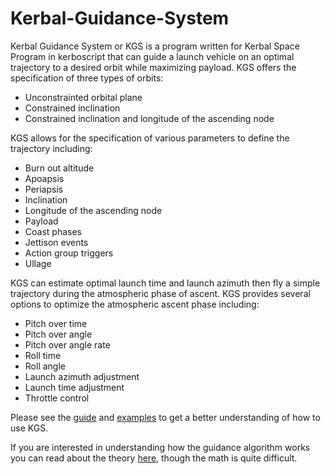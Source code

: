 # Kerbal-Guidance-System

Kerbal Guidance System or KGS is a program written for Kerbal Space Program in kerboscript that can guide a launch vehicle on an optimal trajectory to a desired orbit while maximizing payload. KGS offers the specification of three types of orbits:

* Unconstrainted orbital plane
* Constrained inclination
* Constrained inclination and longitude of the ascending node

KGS allows for the specification of various parameters to define the trajectory including:

* Burn out altitude
* Apoapsis
* Periapsis
* Inclination
* Longitude of the ascending node
* Payload
* Coast phases
* Jettison events
* Action group triggers
* Ullage

KGS can estimate optimal launch time and launch azimuth then fly a simple trajectory during the atmospheric phase of ascent. KGS provides several options to optimize the atmospheric ascent phase including:

* Pitch over time
* Pitch over angle
* Pitch over angle rate
* Roll time
* Roll angle
* Launch azimuth adjustment
* Launch time adjustment
* Throttle control

Please see the [guide](https://github.com/TomTheLion/Kerbal-Guidance-System/blob/main/documents/guide.md) and [examples](https://github.com/TomTheLion/Kerbal-Guidance-System/blob/main/examples/) to get a better understanding of how to use KGS.

If you are interested in understanding how the guidance algorithm works you can read about the theory [here](https://github.com/TomTheLion/Kerbal-Guidance-System/blob/main/documents/Optimal_Ascent_Guidance.pdf), though the math is quite difficult.

